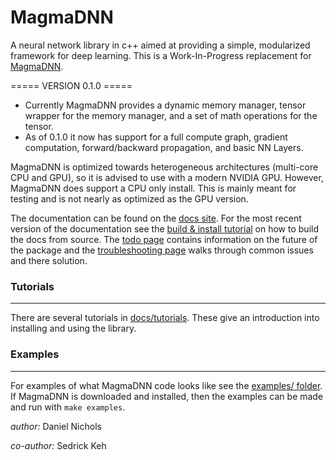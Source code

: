 # MagmaDNN

A neural network library in c++ aimed at providing a simple, modularized framework for deep learning. This is a Work-In-Progress replacement for [MagmaDNN](https://bitbucket.org/icl/magmadnn).

===== VERSION 0.1.0 =====
- Currently MagmaDNN provides a dynamic memory manager, tensor wrapper for the memory manager, and a set of math operations for the tensor.
- As of 0.1.0 it now has support for a full compute graph, gradient computation, forward/backward propagation, and basic NN Layers.

MagmaDNN is optimized towards heterogeneous architectures (multi-core CPU and GPU), so it is advised to use with a modern NVIDIA GPU. However, MagmaDNN does support a CPU only install. This is mainly meant for testing and is not nearly as optimized as the GPU version.


The documentation can be found on the [docs site](https://magmadnn.github.io/magmadnn/html). For the most recent version of the documentation see the [build & install tutorial](/docs/tutorials/00_installing.md) on how to build the docs from source. The [todo page](/docs/todo.md) contains information on the future of the package and the [troubleshooting page](/docs/troubleshooting.md) walks through common issues and there solution.


### Tutorials
-------------
There are several tutorials in [docs/tutorials](/docs/tutorials). These give an introduction into installing and using the library.


### Examples
-----------
For examples of what MagmaDNN code looks like see the [examples/ folder](/examples). If MagmaDNN is downloaded and installed, then the examples can be made and run with `make examples`.


_author:_ Daniel Nichols

_co-author:_ Sedrick Keh
